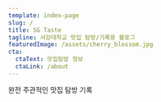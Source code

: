 ```yaml
---
template: index-page
slug: /
title: SG Taste
tagline: 서강대학교 맛집 탐방/기록용 블로그  
featuredImage: /assets/cherry_blossom.jpg
cta:
  ctaText: 맛집탐방 정보
  ctaLink: /about
---
```


완전 주관적인 맛집 탐방 기록
